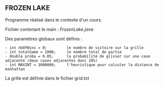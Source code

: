 ## FROZEN LAKE

Programme réalisé dans le contexte d'un cours.

Fichier contenant le main : *FrozenLake.java*

Des paramètres globaux sont définis :

    - int nbOfWins = 0;         le nombre de victoire sur la grille
    - int totalGame = 1000;     le nombre total de partie
    - double proba = 0.05;      la probabilité de glisser sur une case adjacente (deux cases adjacentes donc 10%)
    - int MAXINT = 1000000;     l'heuristique pour calculer la distance de manhattan

La grille est définie dans le fichier grid.txt
